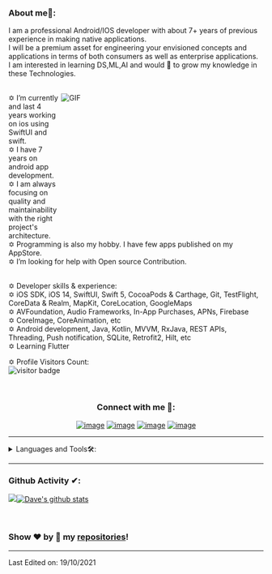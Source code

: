 ### About me🧑:

I am a professional Android/IOS developer with about 7+ years of previous experience in making native applications.<br/>
I will be a premium asset for engineering your envisioned concepts and applications in terms of both consumers as well as enterprise applications.<br/>
I am interested in learning DS,ML,AI and would 💖 to grow my knowledge in these Technologies.<br/><br/>


<img align="right" alt="GIF" src="https://camo.githubusercontent.com/025ce4abd8696709eaf2b7c721bcbe79d4cccacd9cdc6d54b429f5dd54789784/68747470733a2f2f7777772e746572656d2e636f6d2e61752f77702d636f6e74656e742f75706c6f6164732f323032302f30332f383030783530302d496d6167652d666f722d426c6f67732d362e706e67" width="400" height="280" />

✡ I’m currently and last 4 years working on ios using SwiftUI and swift.<br/>
✡ I have 7 years on android app development.<br/>
✡ I am always focusing on quality and maintainability with the right project's architecture.<br/>
✡ Programming is also my hobby. I have few apps published on my AppStore.<br/>
✡ I’m looking for help with Open source Contribution.<br/><br/>


✡ Developer skills & experience:<br/>
✡ iOS SDK, iOS 14, SwiftUI, Swift 5, CocoaPods & Carthage, Git, TestFlight, CoreData & Realm, MapKit, CoreLocation, GoogleMaps<br/>
✡ AVFoundation, Audio Frameworks, In-App Purchases, APNs, Firebase<br/>
✡ CoreImage, CoreAnimation, etc<br/>
✡ Android development, Java, Kotlin, MVVM, RxJava, REST APIs, Threading, Push notification, SQLite, Retrofit2, Hilt, etc<br/>
✡ Learning Flutter <br/>

✡ Profile Visitors Count:<br/> 
![visitor badge](https://visitor-badge.glitch.me/badge?page_id=tariqul000.visitor-badge)


<br/>

<h3 align="center">Connect with me 🤝:</h3>
<div align="center">

[![image](https://img.shields.io/badge/LinkedIn-0077B5?style=for-the-badge&logo=linkedin&logoColor=white)](https://www.linkedin.com/in/md-tariqul-islam-b0264377/)
[![image](https://img.shields.io/badge/GitHub-100000?style=for-the-badge&logo=github&logoColor=white)](https://github.com/tariqul000/)
[![image](https://img.shields.io/badge/Twitter-1DA1F2?style=for-the-badge&logo=twitter&logoColor=white)](https://twitter.com/tariqul1993)
[![image](https://img.shields.io/badge/Gmail-D14836?style=for-the-badge&logo=gmail&logoColor=white)](mailto:tariqul1993@gmail.com)
  
</div>

---

<details>
<summary>
Languages and Tools🛠:
</summary>
  <br/>
<code><img height="20" src="https://www.pikpng.com/pngl/m/42-421943_swift-programming-language-logo-clipart.png"></code>
<code><img height="20" src="https://raw.githubusercontent.com/github/explore/80688e429a7d4ef2fca1e82350fe8e3517d3494d/topics/android/android.png"></code>
<code><img height="20" src="https://raw.githubusercontent.com/github/explore/80688e429a7d4ef2fca1e82350fe8e3517d3494d/topics/git/git.png"></code>
<code><img height="20" src="https://upload.wikimedia.org/wikipedia/commons/thumb/a/ae/Github-desktop-logo-symbol.svg/1024px-Github-desktop-logo-symbol.svg.png"></code>
<code><img height="20" src="https://raw.githubusercontent.com/github/explore/80688e429a7d4ef2fca1e82350fe8e3517d3494d/topics/mysql/mysql.png"></code>
<code><img height="20" src="https://raw.githubusercontent.com/github/explore/80688e429a7d4ef2fca1e82350fe8e3517d3494d/topics/firebase/firebase.png"></code>
<code><img height="20" src="https://upload.wikimedia.org/wikipedia/commons/thumb/b/b2/Bootstrap_logo.svg/1024px-Bootstrap_logo.svg.png"></code>
<code><img height="20" src="https://cdn.iconscout.com/icon/free/png-512/c-programming-569564.png"></code>
<code><img height="20" src="https://upload.wikimedia.org/wikipedia/en/d/d2/Sublime_Text_3_logo.png"></code>
<code><img height="20" src="https://banner2.cleanpng.com/20181122/krs/kisspng-java-programming-language-selenium-computer-softwa-july-2-16-halab-4-dev-5bf78387a7bb41.028192901542947719687.jpg"></code>
<code><img height="20" src="https://upload.wikimedia.org/wikipedia/commons/thumb/9/9a/Visual_Studio_Code_1.35_icon.svg/1024px-Visual_Studio_Code_1.35_icon.svg.png"></code>
</details>

---

### Github Activity ✔:

<a href="https://github.com/tariqul000">
  <img align="left" src="https://github-readme-stats.vercel.app/api/top-langs/?username=tariqul000&theme=tokyonight" />
  </a>

<a href="https://github.com/tariqul000">
 <img align="center" src="https://github-readme-stats.vercel.app/api?username=tariqul000&show_icons=true&theme=tokyonight&line_height=27" alt="Dave's github stats"/>
</a>

<br/>
<br/>
<br/>

### Show ❤️ by 🌟 my [repositories](https://github.com/tariqul000?tab=repositories)!

</div>

---

Last Edited on: 19/10/2021
